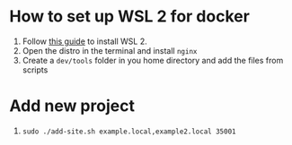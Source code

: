 # How to set up WSL 2 for docker
1. Follow [this guide](https://docs.microsoft.com/en-us/windows/wsl/install-win10) to install WSL 2.
1. Open the distro in the terminal and install `nginx`
1. Create a `dev/tools` folder in you home directory and add the files from scripts

# Add new project
1. `sudo ./add-site.sh example.local,example2.local 35001`